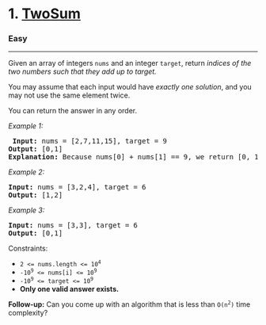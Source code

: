 # 1. [TwoSum](https://leetcode.com/problems/two-sum/description/) 

<h3> Easy </h3>
<hr>
<p>Given an array of integers <code>nums</code> and an integer <code>target</code>, return <em>indices of the two numbers such that they add up to target.</em></p>

You may assume that each input would have *exactly one solution*, and you may not use the same element twice.

You can return the answer in any order.

 

*Example 1:*

<pre> <strong>Input:</strong> nums = [2,7,11,15], target = 9
<strong>Output:</strong> [0,1]
<strong>Explanation:</strong> Because nums[0] + nums[1] == 9, we return [0, 1].</pre>

*Example 2:*

<pre><strong>Input:</strong> nums = [3,2,4], target = 6
<strong>Output:</strong> [1,2]</pre>

*Example 3:*

<pre><strong>Input:</strong> nums = [3,3], target = 6
<strong>Output:</strong> [0,1]</pre>
 

Constraints:

<ul>
	<li><code>2 &lt;= nums.length &lt;= 10<sup>4</sup></code></li>
	<li><code>-10<sup>9</sup> &lt;= nums[i] &lt;= 10<sup>9</sup></code></li>
	<li><code>-10<sup>9</sup> &lt;= target &lt;= 10<sup>9</sup></code></li>
	<li><strong>Only one valid answer exists.</strong></li>
</ul> 

<strong>Follow-up:</strong> Can you come up with an algorithm that is less than <code>O(n<sup>2</sup>)</code> time complexity?
